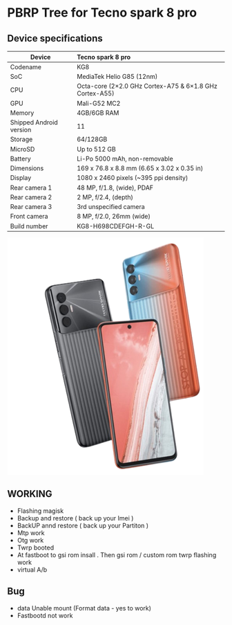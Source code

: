 # PBRP Tree for Tecno spark 8 pro

## Device specifications

| Device                  | Tecno spark 8 pro                                           |
| ----------------------- | :---------------------------------------------------------- |
| Codename                | KG8                                                         |
| SoC                     | MediaTek Helio G85 (12nm)                                   |
| CPU                     | Octa-core (2×2.0 GHz Cortex-A75 & 6×1.8 GHz Cortex-A55)     |
| GPU                     | Mali-G52 MC2                                                |
| Memory                  | 4GB/6GB RAM                                                 |
| Shipped Android version | 11                                                          |
| Storage                 | 64/128GB                                                    |
| MicroSD                 | Up to 512 GB                                                |
| Battery                 | Li-Po 5000 mAh, non-removable                               |
| Dimensions              | 169 x 76.8 x 8.8 mm (6.65 x 3.02 x 0.35 in)                 |
| Display                 | 1080 x 2460 pixels (~395 ppi density)                       |
| Rear camera 1           | 48 MP, f/1.8, (wide), PDAF                                  |
| Rear camera 2           | 2 MP, f/2.4, (depth)                                        |
| Rear camera 3           | 3rd unspecified camera                                      |
| Front camera            | 8 MP, f/2.0, 26mm (wide)                                    |
| Build number            | KG8-H698CDEFGH-R-GL                                         |

![Tecno spark 8 pro](KG8.png)

## WORKING
- Flashing magisk
- Backup and restore ( back up your Imei )
- BackUP annd restore ( back up your Partiton )
- Mtp work
- Otg work
- Twrp booted
- At  fastboot to gsi rom insall . Then gsi rom / custom rom twrp flashing work
- virtual A/b 

## Bug
- data Unable mount (Format data - yes to work) 
- Fastbootd not work





